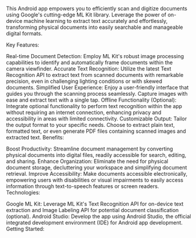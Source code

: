 This Android app empowers you to efficiently scan and digitize documents using Google's cutting-edge ML Kit library. Leverage the power of on-device machine learning to extract text accurately and effortlessly, transforming physical documents into easily searchable and manageable digital formats.

Key Features:

Real-time Document Detection: Employ ML Kit's robust image processing capabilities to identify and automatically frame documents within the camera viewfinder.
Accurate Text Recognition: Utilize the latest Text Recognition API to extract text from scanned documents with remarkable precision, even in challenging lighting conditions or with skewed documents.
Simplified User Experience: Enjoy a user-friendly interface that guides you through the scanning process seamlessly. Capture images with ease and extract text with a single tap.
Offline Functionality (Optional): Integrate optional functionality to perform text recognition within the app without requiring an internet connection, enhancing privacy and accessibility in areas with limited connectivity.
Customizable Output: Tailor the output format to your specific needs. Choose to extract plain text, formatted text, or even generate PDF files containing scanned images and extracted text.
Benefits:

Boost Productivity: Streamline document management by converting physical documents into digital files, readily accessible for search, editing, and sharing.
Enhance Organization: Eliminate the need for physical document storage, decluttering your workspace and simplifying document retrieval.
Improve Accessibility: Make documents accessible electronically, empowering users with disabilities or visual impairments to easily access information through text-to-speech features or screen readers.
Technologies:

Google ML Kit: Leverage ML Kit's Text Recognition API for on-device text extraction and Image Labeling API for potential document classification (optional).
Android Studio: Develop the app using Android Studio, the official integrated development environment (IDE) for Android app development.
Getting Started:

